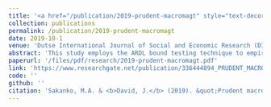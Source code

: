 ```yaml
---
title: '<a href="/publication/2019-prudent-macromagt" style="text-decoration:none;">Prudent macroeconomic management and poverty reduction: Empirical evidence from Nigeria</a>'
collection: publications
permalink: /publication/2019-prudent-macromagt
date: 2019-10-1
venue: 'Dutse International Journal of Social and Economic Research (DIJSER)'
abstract: 'This study employs the ARDL bound testing technique to empirically investigate the impact of prudent macroeconomic management on poverty reduction in Nigeria from 1980 to 2017. Empirical results indicates the existence of co-integrating (long-run) relationship between poverty and macro-economic variables (economic growth, inflation rate, exchange rate, employment rate, Balance of Payments, loan and credit, lending interest rate, agricultural sector’s growth, and democracy). In addition, the results demonstrate that in the short-run, the past value of poverty rate, economic growth, exchange rate, Balance of Payments, and lending interest rate have a significant negative impact on poverty, while employment rate impact poverty positively in the short-run. Therefore, recommended the policy makers should put in place police programmes that will increase the growth of Nigerian economy by increasing effective loan and credit, employment and jobs, Balance of Payments surplus, agricultural growth, and democracy while reducing and stabilizing the general price level, exchange rate, and lending interest rate.'
paperurl: '/files/pdf/research/2019-prudent-macromagt.pdf'
link: 'https://www.researchgate.net/publication/336444894_PRUDENT_MACROECONOMIC_MANAGEMENT_AND_POVERTY_REDUCTION_EMPIRICAL_EVIDENCE_FROM_NIGERIA'
code: ''
github: ''
citation: 'Sakanko, M.A. & <b>David, J.</b> (2019). &quot;Prudent macroeconomic management and poverty reduction: Empirical evidence from Nigeria.&quot; <i>Dutse International Journal of Social and Economic Research (DIJSER)</i>, <i>2</i>(1), 84-94.'
---
```

